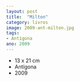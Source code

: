 ```yaml
---
layout: post
title:  "Milton"
category: livros
image: 2009-ant-milton.jpg
tags:
- Antígona
ano: 2009
---
```


- 13 x 21 cm
- Antígona
- 2009

